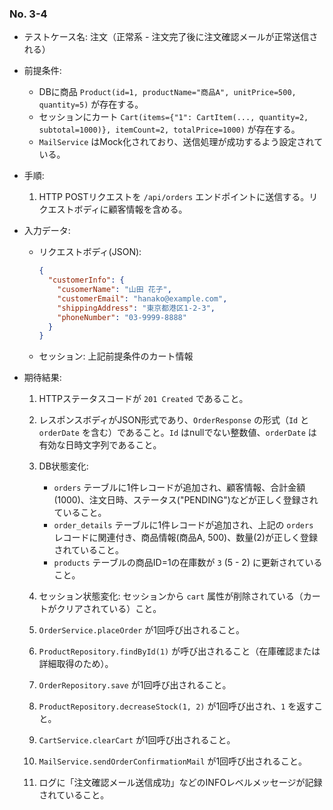 ### No. 3-4

- テストケース名: 注文（正常系 - 注文完了後に注文確認メールが正常送信される）
- 前提条件:
  - DBに商品 `Product(id=1, productName="商品A", unitPrice=500, quantity=5)` が存在する。
  - セッションにカート `Cart(items={"1": CartItem(..., quantity=2, subtotal=1000)}, itemCount=2, totalPrice=1000)` が存在する。
  - `MailService` はMock化されており、送信処理が成功するよう設定されている。
- 手順:
  1. HTTP POSTリクエストを `/api/orders` エンドポイントに送信する。リクエストボディに顧客情報を含める。
- 入力データ:
  - リクエストボディ(JSON):

    ```json
    {
      "customerInfo": {
        "cusomerName": "山田 花子",
        "customerEmail": "hanako@example.com",
        "shippingAddress": "東京都港区1-2-3",
        "phoneNumber": "03-9999-8888"
      }
    }
    ```
  - セッション: 上記前提条件のカート情報
- 期待結果:

  1. HTTPステータスコードが `201 Created` であること。
  2. レスポンスボディがJSON形式であり、`OrderResponse` の形式（`Id` と `orderDate` を含む）であること。`Id` はnullでない整数値、`orderDate` は有効な日時文字列であること。
  3. DB状態変化:

     - `orders` テーブルに1件レコードが追加され、顧客情報、合計金額(1000)、注文日時、ステータス("PENDING")などが正しく登録されていること。
     - `order_details` テーブルに1件レコードが追加され、上記の `orders` レコードに関連付き、商品情報(商品A, 500)、数量(2)が正しく登録されていること。
     - `products` テーブルの商品ID=1の在庫数が `3` (5 - 2) に更新されていること。
  4. セッション状態変化: セッションから `cart` 属性が削除されている（カートがクリアされている）こと。
  5. `OrderService.placeOrder` が1回呼び出されること。
  6. `ProductRepository.findById(1)` が呼び出されること（在庫確認または詳細取得のため）。
  7. `OrderRepository.save` が1回呼び出されること。
  8. `ProductRepository.decreaseStock(1, 2)` が1回呼び出され、`1` を返すこと。
  9. `CartService.clearCart` が1回呼び出されること。
  10. `MailService.sendOrderConfirmationMail` が1回呼び出されること。
  11. ログに「注文確認メール送信成功」などのINFOレベルメッセージが記録されていること。

